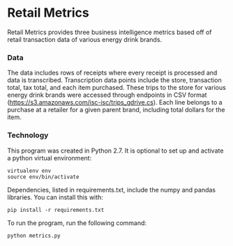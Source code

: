 # Retail Metrics

Retail Metrics provides three business intelligence metrics based off of retail transaction data of various energy drink brands.

### Data
The data includes rows of receipts where every receipt is processed and data is transcribed. Transcription data points include the store, transaction total, tax total, and each item purchased. These trips to the store for various energy drink brands were accessed through endpoints in CSV format (https://s3.amazonaws.com/isc-isc/trips_gdrive.cs). Each line belongs to a purchase at a retailer for a given parent brand, including total dollars for the item.

### Technology
This program was created in Python 2.7. It is optional to set up and activate a python virtual environment:
```
virtualenv env
source env/bin/activate
```
Dependencies, listed in requirements.txt, include the numpy and pandas libraries. You can install this with:
```
pip install -r requirements.txt
```
To run the program, run the following command:
```
python metrics.py
```
